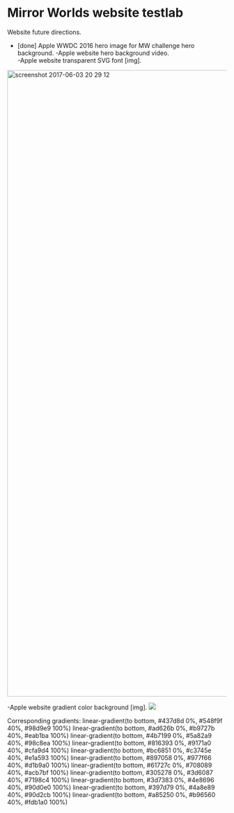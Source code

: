 # Mirror Worlds website testlab
Website future  directions.

- [done] Apple WWDC 2016 hero image for MW challenge hero background.
-Apple website hero background video.    
-Apple website transparent SVG font [img].  
<img width="1440" alt="screenshot 2017-06-03 20 29 12" src="https://cloud.githubusercontent.com/assets/9259412/26757938/cbc2f860-489b-11e7-8a95-069a5d80d36b.png"> 

-Apple website gradient color background [img]. 
<img src="https://cloud.githubusercontent.com/assets/9259412/26764323/abeec98c-4932-11e7-9eae-b6dcbf5b2f7c.png">

Corresponding gradients:
linear-gradient(to bottom, #437d8d 0%, #548f9f 40%, #98d9e9 100%)
linear-gradient(to bottom, #ad626b 0%, #b9727b 40%, #eab1ba 100%)
linear-gradient(to bottom, #4b7199 0%, #5a82a9 40%, #98c8ea 100%)
linear-gradient(to bottom, #816393 0%, #9171a0 40%, #cfa9d4 100%)
linear-gradient(to bottom, #bc6851 0%, #c3745e 40%, #e1a593 100%)
linear-gradient(to bottom, #897058 0%, #977f66 40%, #d1b9a0 100%)
linear-gradient(to bottom, #61727c 0%, #708089 40%, #acb7bf 100%)
linear-gradient(to bottom, #305278 0%, #3d6087 40%, #7198c4 100%)
linear-gradient(to bottom, #3d7383 0%, #4e8696 40%, #90d0e0 100%)
linear-gradient(to bottom, #397d79 0%, #4a8e89 40%, #90d2cb 100%)
linear-gradient(to bottom, #a85250 0%, #b96560 40%, #fdb1a0 100%)




